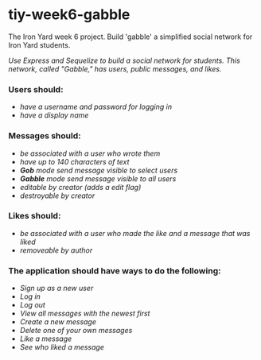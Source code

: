 # tiy-week6-gabble
The Iron Yard week 6 project.  Build 'gabble' a simplified social network for Iron Yard students.


_Use Express and Sequelize to build a social network for students. This network, called "Gabble," has users, public messages, and likes._

### Users should:
- _have a username and password for logging in_
- _have a display name_

### Messages should:
- _be associated with a user who wrote them_
- _have up to 140 characters of text_
- _**Gob** mode send message visible to select users_
- _**Gabble** mode send message visible to all users_
- _editable by creator (adds a edit flag)_
- _destroyable by creator_

### Likes should:
- _be associated with a user who made the like and a message that was liked_
- _removeable by author_


### The application should have ways to do the following:
- _Sign up as a new user_
- _Log in_
- _Log out_
- _View all messages with the newest first_
- _Create a new message_
- _Delete one of your own messages_
- _Like a message_
- _See who liked a message_
